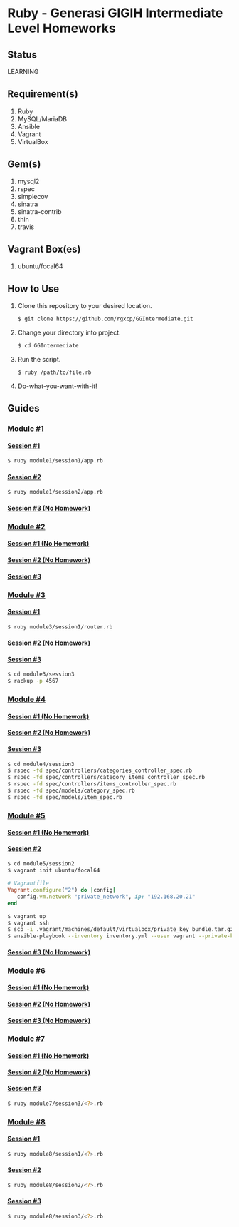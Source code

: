 # Ruby - Generasi GIGIH Intermediate Level Homeworks

## Status

LEARNING

## Requirement(s)

1. Ruby
2. MySQL/MariaDB
3. Ansible
4. Vagrant
5. VirtualBox

## Gem(s)

1. mysql2
2. rspec
3. simplecov
4. sinatra
5. sinatra-contrib
6. thin
7. travis

## Vagrant Box(es)

1. ubuntu/focal64

## How to Use

1. Clone this repository to your desired location.
   ```bash
   $ git clone https://github.com/rgxcp/GGIntermediate.git
   ```
2. Change your directory into project.
   ```bash
   $ cd GGIntermediate
   ```
3. Run the script.
   ```bash
   $ ruby /path/to/file.rb
   ```
4. Do-what-you-want-with-it!

## Guides

### [Module #1](https://github.com/rgxcp/GGIntermediate/tree/master/module1)

#### [Session #1](https://github.com/rgxcp/GGIntermediate/tree/master/module1/session1)

```bash
$ ruby module1/session1/app.rb
```

#### [Session #2](https://github.com/rgxcp/GGIntermediate/tree/master/module1/session2)

```bash
$ ruby module1/session2/app.rb
```

#### [Session #3 (No Homework)](https://github.com/rgxcp/GGIntermediate/tree/master/module1/session3)

### [Module #2](https://github.com/rgxcp/GGIntermediate/tree/master/module2)

#### [Session #1 (No Homework)](https://github.com/rgxcp/GGIntermediate/tree/master/module2/session1)

#### [Session #2 (No Homework)](https://github.com/rgxcp/GGIntermediate/tree/master/module2/session2)

#### [Session #3](https://github.com/rgxcp/GGIntermediate/tree/master/module2/session3)

### [Module #3](https://github.com/rgxcp/GGIntermediate/tree/master/module3)

#### [Session #1](https://github.com/rgxcp/GGIntermediate/tree/master/module3/session1)

```bash
$ ruby module3/session1/router.rb
```

#### [Session #2 (No Homework)](https://github.com/rgxcp/GGIntermediate/tree/master/module3/session2)

#### [Session #3](https://github.com/rgxcp/GGIntermediate/tree/master/module3/session3)

```bash
$ cd module3/session3
$ rackup -p 4567
```

### [Module #4](https://github.com/rgxcp/GGIntermediate/tree/master/module4)

#### [Session #1 (No Homework)](https://github.com/rgxcp/GGIntermediate/tree/master/module4/session1)

#### [Session #2 (No Homework)](https://github.com/rgxcp/GGIntermediate/tree/master/module4/session2)

#### [Session #3](https://github.com/rgxcp/GGIntermediate/tree/master/module4/session3)

```bash
$ cd module4/session3
$ rspec -fd spec/controllers/categories_controller_spec.rb
$ rspec -fd spec/controllers/category_items_controller_spec.rb
$ rspec -fd spec/controllers/items_controller_spec.rb
$ rspec -fd spec/models/category_spec.rb
$ rspec -fd spec/models/item_spec.rb
```

### [Module #5](https://github.com/rgxcp/GGIntermediate/tree/master/module5)

#### [Session #1 (No Homework)](https://github.com/rgxcp/GGIntermediate/tree/master/module5/session1)

#### [Session #2](https://github.com/rgxcp/GGIntermediate/tree/master/module5/session2)

```bash
$ cd module5/session2
$ vagrant init ubuntu/focal64
```

```ruby
# Vagrantfile
Vagrant.configure("2") do |config|
   config.vm.network "private_network", ip: "192.168.20.21"
end
```

```bash
$ vagrant up
$ vagrant ssh
$ scp -i .vagrant/machines/default/virtualbox/private_key bundle.tar.gz vagrant@192.168.20.21:/home/vagrant/app
$ ansible-playbook --inventory inventory.yml --user vagrant --private-key .vagrant/machines/default/virtualbox/private_key playbook.yml
```

#### [Session #3 (No Homework)](https://github.com/rgxcp/GGIntermediate/tree/master/module5/session3)

### [Module #6](https://github.com/rgxcp/GGIntermediate/tree/master/module6)

#### [Session #1 (No Homework)](https://github.com/rgxcp/GGIntermediate/tree/master/module6/session1)

#### [Session #2 (No Homework)](https://github.com/rgxcp/GGIntermediate/tree/master/module6/session2)

#### [Session #3 (No Homework)](https://github.com/rgxcp/GGIntermediate/tree/master/module6/session3)

### [Module #7](https://github.com/rgxcp/GGIntermediate/tree/master/module7)

#### [Session #1 (No Homework)](https://github.com/rgxcp/GGIntermediate/tree/master/module7/session1)

#### [Session #2 (No Homework)](https://github.com/rgxcp/GGIntermediate/tree/master/module7/session2)

#### [Session #3](https://github.com/rgxcp/GGIntermediate/tree/master/module7/session3)

```bash
$ ruby module7/session3/<?>.rb
```

### [Module #8](https://github.com/rgxcp/GGIntermediate/tree/master/module8)

#### [Session #1](https://github.com/rgxcp/GGIntermediate/tree/master/module8/session1)

```bash
$ ruby module8/session1/<?>.rb
```

#### [Session #2](https://github.com/rgxcp/GGIntermediate/tree/master/module8/session2)

```bash
$ ruby module8/session2/<?>.rb
```

#### [Session #3](https://github.com/rgxcp/GGIntermediate/tree/master/module8/session3)

```bash
$ ruby module8/session3/<?>.rb
```
